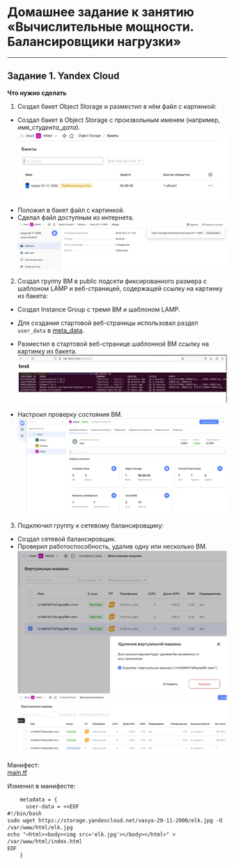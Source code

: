 # Домашнее задание к занятию «Вычислительные мощности. Балансировщики нагрузки»   

---
## Задание 1. Yandex Cloud   

**Что нужно сделать**  

1. Создал бакет Object Storage и разместил в нём файл с картинкой:  
 - Создал бакет в Object Storage с произвольным именем (например, _имя_студента_дата_).  
 ![bucket](img/bucket.jpg)  
 - Положил в бакет файл с картинкой.  
 - Сделал файл доступным из интернета.  
 ![bucket-2](img/bucket-2.jpg)  

2. Создал группу ВМ в public подсети фиксированного размера с шаблоном LAMP и веб-страницей, содержащей ссылку на картинку из бакета:  
 - Создал Instance Group с тремя ВМ и шаблоном LAMP.   
 - Для создания стартовой веб-страницы использовал раздел `user_data` в [meta_data](https://cloud.yandex.ru/docs/compute/concepts/vm-metadata).  
 - Разместил в стартовой веб-странице шаблонной ВМ ссылку на картинку из бакета.  
![vm](img/web.jpg)   

 - Настроил проверку состояния ВМ.  
![vm](img/VM-1.jpg)  

3. Подключил группу к сетевому балансировщику:  
 - Создал сетевой балансировщик.  
 - Проверил работоспособность, удалив одну или несколько ВМ.  
![vm](img/VM-2.jpg)  
![vm](img/VM-3.jpg)  

Манифест:  
[main.tf](file/main15-2.tf)  

Изменил в манифесте:  
```    
    metadata = {
      user-data = <<EOF
#!/bin/bash
sudo wget https://storage.yandexcloud.net/vasya-20-11-2000/elk.jpg -O /var/www/html/elk.jpg
echo "<html><body><img src='elk.jpg'></body></html>" > /var/www/html/index.html
EOF
    }
```    
